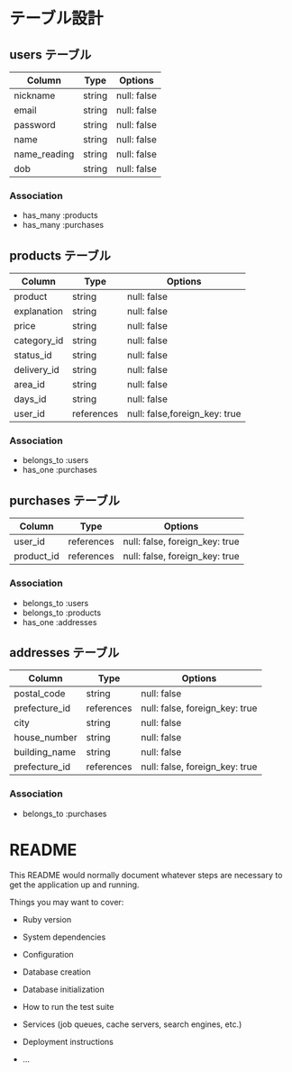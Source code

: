 # テーブル設計

## users テーブル

| Column       | Type   | Options     |
| ------------ | ------ | ----------- |
| nickname     | string | null: false |
| email        | string | null: false |
| password     | string | null: false |
| name         | string | null: false |
| name_reading | string | null: false |
| dob          | string | null: false |


### Association

- has_many :products
- has_many :purchases


## products テーブル

| Column       | Type       | Options                       |
| ------------ | ---------- | ----------------------------- |
| product      | string     | null: false                   |
| explanation  | string     | null: false                   |
| price        | string     | null: false                   |
| category_id  | string     | null: false                   |
| status_id    | string     | null: false                   |
| delivery_id  | string     | null: false                   |
| area_id      | string     | null: false                   |
| days_id      | string     | null: false                   |
| user_id      | references | null: false,foreign_key: true |


### Association

- belongs_to :users
- has_one    :purchases


## purchases テーブル

| Column     | Type       | Options                        |
| ---------- | ---------- | ------------------------------ |
| user_id    | references | null: false, foreign_key: true |
| product_id | references | null: false, foreign_key: true |

### Association

- belongs_to :users
- belongs_to :products
- has_one    :addresses

## addresses テーブル

| Column        | Type       | Options                        |
| ------------- | ---------- | ------------------------------ |
| postal_code   | string     | null: false                    |
| prefecture_id | references | null: false, foreign_key: true |
| city          | string     | null: false                    |
| house_number  | string     | null: false                    |
| building_name | string     | null: false                    |
| prefecture_id | references | null: false, foreign_key: true |

### Association

- belongs_to :purchases











# README

This README would normally document whatever steps are necessary to get the
application up and running.

Things you may want to cover:

* Ruby version

* System dependencies

* Configuration

* Database creation

* Database initialization

* How to run the test suite

* Services (job queues, cache servers, search engines, etc.)

* Deployment instructions

* ...
